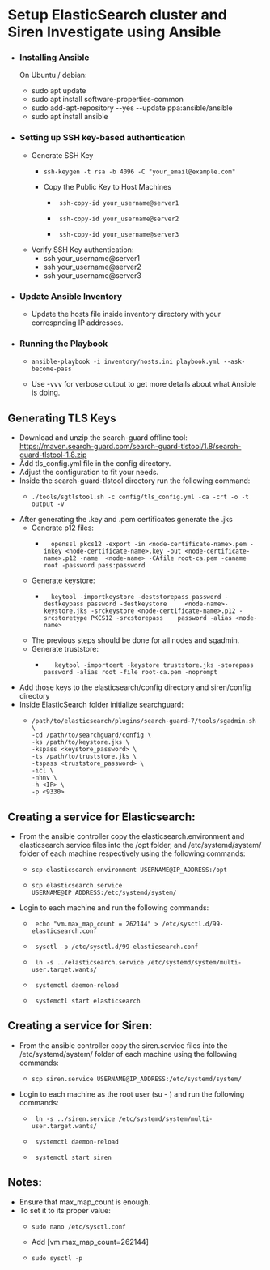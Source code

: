 # Setup ElasticSearch cluster and Siren Investigate using Ansible

- ### Installing Ansible
    On Ubuntu / debian:
    - sudo apt update 
    - sudo apt install software-properties-common 
    - sudo add-apt-repository --yes --update ppa:ansible/ansible 
    - sudo apt install ansible

- ### Setting up SSH key-based authentication
    - Generate SSH Key
      -     ssh-keygen -t rsa -b 4096 -C "your_email@example.com"
    
      - Copy the Public Key to Host Machines
        
        -      ssh-copy-id your_username@server1 
        -      ssh-copy-id your_username@server2
        -      ssh-copy-id your_username@server3
    
    - Verify SSH Key authentication:
        - ssh your_username@server1
        - ssh your_username@server2
        - ssh your_username@server3

- ### Update Ansible Inventory 
  - Update the hosts file inside inventory directory with your correspnding IP addresses.

- ### Running the Playbook
  -     ansible-playbook -i inventory/hosts.ini playbook.yml --ask-become-pass
  - Use -vvv  for verbose output to get more details about what Ansible is doing.


## Generating TLS Keys
- Download and unzip the search-guard offline tool: https://maven.search-guard.com/search-guard-tlstool/1.8/search-guard-tlstool-1.8.zip
- Add tls_config.yml file in the config directory.
- Adjust the configuration to fit your needs.
- Inside the search-guard-tlstool directory run the following command:  
  -     ./tools/sgtlstool.sh -c config/tls_config.yml -ca -crt -o -t output -v
- After generating the .key and .pem certificates generate the .jks 
  - Generate p12 files:
    -       openssl pkcs12 -export -in <node-certificate-name>.pem -inkey <node-certificate-name>.key -out <node-certificate-name>.p12 -name  <node-name> -CAfile root-ca.pem -caname root -password pass:password
  - Generate keystore:
    -       keytool -importkeystore -deststorepass password -destkeypass password -destkeystore 	<node-name>-keystore.jks -srckeystore <node-certificate-name>.p12 -srcstoretype PKCS12 -srcstorepass 	password -alias <node-name>
  - The previous steps should be done for all nodes and sgadmin.
  - Generate truststore:
    -        keytool -importcert -keystore truststore.jks -storepass password -alias root -file root-ca.pem -noprompt
- Add those keys to the elasticsearch/config directory and siren/config directory
- Inside ElasticSearch folder initialize searchguard:
  -     /path/to/elasticsearch/plugins/search-guard-7/tools/sgadmin.sh \
        -cd /path/to/searchguard/config \
        -ks /path/to/keystore.jks \
        -kspass <keystore_password> \
        -ts /path/to/truststore.jks \
        -tspass <truststore_password> \
        -icl \
        -nhnv \
        -h <IP> \
        -p <9330>

## Creating a service for Elasticsearch:
- From the ansible controller copy the elasticsearch.environment and elasticsearch.service files into the /opt folder, and /etc/systemd/system/ folder of each machine respectively using the following commands:
  -     scp elasticsearch.environment USERNAME@IP_ADDRESS:/opt
  -     scp elasticsearch.service USERNAME@IP_ADDRESS:/etc/systemd/system/
- Login to each machine and run the following commands:
  -      echo "vm.max_map_count = 262144" > /etc/sysctl.d/99-elasticsearch.conf
  -      sysctl -p /etc/sysctl.d/99-elasticsearch.conf
  -      ln -s ../elasticsearch.service /etc/systemd/system/multi-user.target.wants/
  -      systemctl daemon-reload
  -      systemctl start elasticsearch

## Creating a service for Siren:
- From the ansible controller copy the siren.service files into the  /etc/systemd/system/ folder of each machine using the following commands:
  -     scp siren.service USERNAME@IP_ADDRESS:/etc/systemd/system/
- Login to each machine as the root user (su - ) and run the following commands:
  -      ln -s ../siren.service /etc/systemd/system/multi-user.target.wants/
  -      systemctl daemon-reload
  -      systemctl start siren

## Notes:
- Ensure that max_map_count is enough.
- To set it to its proper value:
  -     sudo nano /etc/sysctl.conf
  - Add [vm.max_map_count=262144]
  -     sudo sysctl -p

